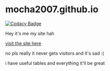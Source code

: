# mocha2007.github.io
[![Codacy Badge](https://api.codacy.com/project/badge/Grade/09976d22559c4bd9abf39ec6247f8084)](https://www.codacy.com/manual/Mocha2007/mocha2007.github.io?utm_source=github.com&amp;utm_medium=referral&amp;utm_content=Mocha2007/mocha2007.github.io&amp;utm_campaign=Badge_Grade)

Hey it's me my site hah

[visit the site here](https://mocha2007.github.io)

no pls really it never gets visitors and it's sad :(

i have useful tables and everything it'll be great
